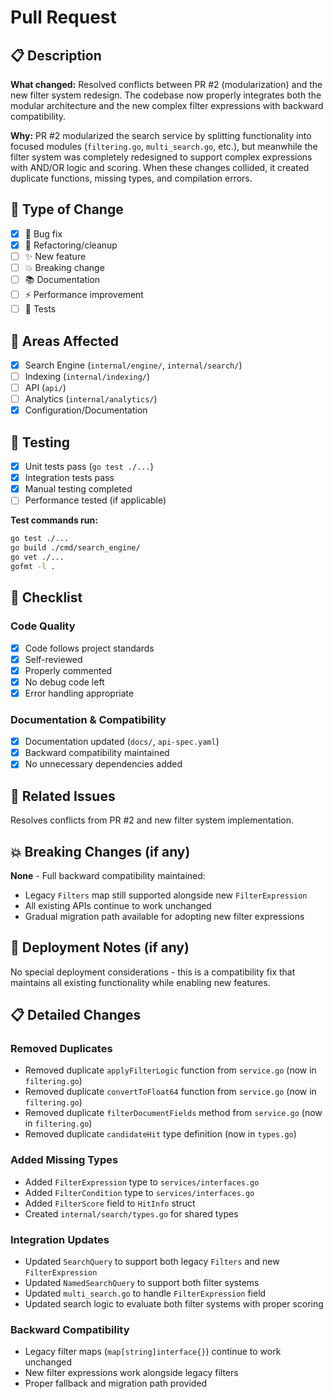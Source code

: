 # Pull Request

## 📋 Description

**What changed:**
Resolved conflicts between PR #2 (modularization) and the new filter system redesign. The codebase now properly integrates both the modular architecture and the new complex filter expressions with backward compatibility.

**Why:**
PR #2 modularized the search service by splitting functionality into focused modules (`filtering.go`, `multi_search.go`, etc.), but meanwhile the filter system was completely redesigned to support complex expressions with AND/OR logic and scoring. When these changes collided, it created duplicate functions, missing types, and compilation errors.

## 🔧 Type of Change

- [x] 🐛 Bug fix
- [x] 🧹 Refactoring/cleanup
- [ ] ✨ New feature
- [ ] 💥 Breaking change
- [ ] 📚 Documentation
- [ ] ⚡ Performance improvement
- [ ] 🧪 Tests

## 🎯 Areas Affected

- [x] Search Engine (`internal/engine/`, `internal/search/`)
- [ ] Indexing (`internal/indexing/`)
- [ ] API (`api/`)
- [ ] Analytics (`internal/analytics/`)
- [x] Configuration/Documentation

## 🧪 Testing

- [x] Unit tests pass (`go test ./...`)
- [x] Integration tests pass
- [x] Manual testing completed
- [ ] Performance tested (if applicable)

**Test commands run:**

```bash
go test ./...
go build ./cmd/search_engine/
go vet ./...
gofmt -l .
```

## 📝 Checklist

### Code Quality

- [x] Code follows project standards
- [x] Self-reviewed
- [x] Properly commented
- [x] No debug code left
- [x] Error handling appropriate

### Documentation & Compatibility

- [x] Documentation updated (`docs/`, `api-spec.yaml`)
- [x] Backward compatibility maintained
- [x] No unnecessary dependencies added

## 🔗 Related Issues

Resolves conflicts from PR #2 and new filter system implementation.

## 💥 Breaking Changes (if any)

**None** - Full backward compatibility maintained:

- Legacy `Filters` map still supported alongside new `FilterExpression`
- All existing APIs continue to work unchanged
- Gradual migration path available for adopting new filter expressions

## 🚀 Deployment Notes (if any)

No special deployment considerations - this is a compatibility fix that maintains all existing functionality while enabling new features.

## 📋 Detailed Changes

### Removed Duplicates

- Removed duplicate `applyFilterLogic` function from `service.go` (now in `filtering.go`)
- Removed duplicate `convertToFloat64` function from `service.go` (now in `filtering.go`)
- Removed duplicate `filterDocumentFields` method from `service.go` (now in `filtering.go`)
- Removed duplicate `candidateHit` type definition (now in `types.go`)

### Added Missing Types

- Added `FilterExpression` type to `services/interfaces.go`
- Added `FilterCondition` type to `services/interfaces.go`
- Added `FilterScore` field to `HitInfo` struct
- Created `internal/search/types.go` for shared types

### Integration Updates

- Updated `SearchQuery` to support both legacy `Filters` and new `FilterExpression`
- Updated `NamedSearchQuery` to support both filter systems
- Updated `multi_search.go` to handle `FilterExpression` field
- Updated search logic to evaluate both filter systems with proper scoring

### Backward Compatibility

- Legacy filter maps (`map[string]interface{}`) continue to work unchanged
- New filter expressions work alongside legacy filters
- Proper fallback and migration path provided
